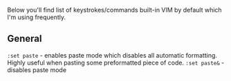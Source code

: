 Below you'll find list of keystrokes/commands built-in VIM by default which I'm using frequently.

## General

`:set paste` - enables paste mode which disables all automatic formatting. Highly useful when pasting some preformatted piece of code.
`:set paste&` - disables paste mode